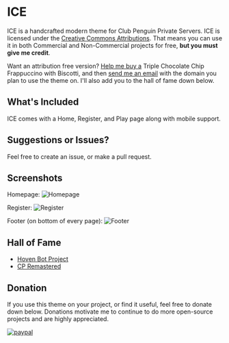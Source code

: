 # ICE

ICE is a handcrafted modern theme for Club Penguin Private Servers. ICE is licensed under the [Creative Commons Attributions](https://creativecommons.org/licenses/by/4.0/legalcode). That means you can use it in both Commercial and Non-Commercial projects for free, **but you must give me credit**.

Want an attribution free version? [Help me buy a](https://www.paypal.me/AmusingThrone/10) Triple Chocolate Chip Frappuccino with Biscotti, and then [send me an email](mailto:amusingthrone@gmail.com) with the domain you plan to use the theme on. I'll also add you to the hall of fame down below.

## What's Included

ICE comes with a Home, Register, and Play page along with mobile support.

## Suggestions or Issues?

 Feel free to create an issue, or make a pull request.

## Screenshots

Homepage:
![Homepage](https://i.imgur.com/rh4zc1U.png)

Register:
![Register](https://i.imgur.com/Ecywn6L.png)

Footer (on bottom of every page):
![Footer](http://i.imgur.com/OYEm82e.png)

## Hall of Fame

 - [Hoven Bot Project](https://hoven.amusingthrone.com)
 - [CP Remastered](https://cpremastered.com)

## Donation
If you use this theme on your project, or find it useful, feel free to donate down below. Donations motivate me to continue to do more open-source projects and are highly appreciated.

[![paypal](https://www.paypalobjects.com/en\_US/i/btn/btn\_donateCC\_LG.gif)](https://paypal.me/AmusingThrone)
